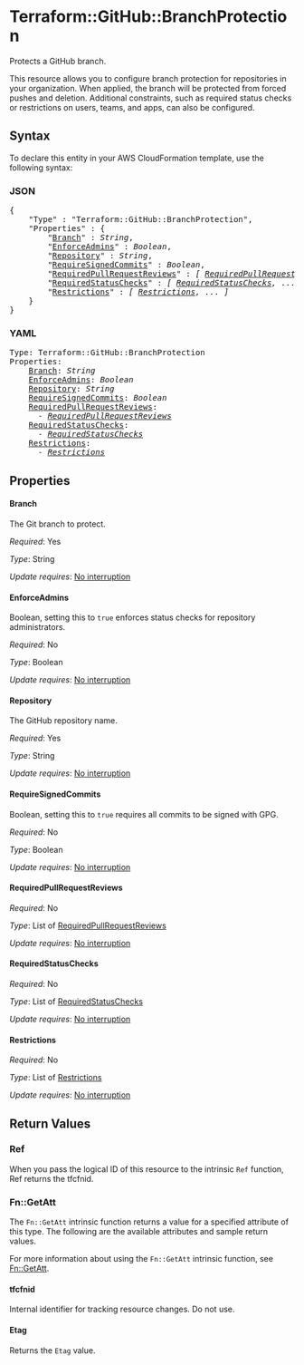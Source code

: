 # Terraform::GitHub::BranchProtection

Protects a GitHub branch.

This resource allows you to configure branch protection for repositories in your organization. When applied, the branch will be protected from forced pushes and deletion. Additional constraints, such as required status checks or restrictions on users, teams, and apps, can also be configured.

## Syntax

To declare this entity in your AWS CloudFormation template, use the following syntax:

### JSON

<pre>
{
    "Type" : "Terraform::GitHub::BranchProtection",
    "Properties" : {
        "<a href="#branch" title="Branch">Branch</a>" : <i>String</i>,
        "<a href="#enforceadmins" title="EnforceAdmins">EnforceAdmins</a>" : <i>Boolean</i>,
        "<a href="#repository" title="Repository">Repository</a>" : <i>String</i>,
        "<a href="#requiresignedcommits" title="RequireSignedCommits">RequireSignedCommits</a>" : <i>Boolean</i>,
        "<a href="#requiredpullrequestreviews" title="RequiredPullRequestReviews">RequiredPullRequestReviews</a>" : <i>[ <a href="requiredpullrequestreviews.md">RequiredPullRequestReviews</a>, ... ]</i>,
        "<a href="#requiredstatuschecks" title="RequiredStatusChecks">RequiredStatusChecks</a>" : <i>[ <a href="requiredstatuschecks.md">RequiredStatusChecks</a>, ... ]</i>,
        "<a href="#restrictions" title="Restrictions">Restrictions</a>" : <i>[ <a href="restrictions.md">Restrictions</a>, ... ]</i>
    }
}
</pre>

### YAML

<pre>
Type: Terraform::GitHub::BranchProtection
Properties:
    <a href="#branch" title="Branch">Branch</a>: <i>String</i>
    <a href="#enforceadmins" title="EnforceAdmins">EnforceAdmins</a>: <i>Boolean</i>
    <a href="#repository" title="Repository">Repository</a>: <i>String</i>
    <a href="#requiresignedcommits" title="RequireSignedCommits">RequireSignedCommits</a>: <i>Boolean</i>
    <a href="#requiredpullrequestreviews" title="RequiredPullRequestReviews">RequiredPullRequestReviews</a>: <i>
      - <a href="requiredpullrequestreviews.md">RequiredPullRequestReviews</a></i>
    <a href="#requiredstatuschecks" title="RequiredStatusChecks">RequiredStatusChecks</a>: <i>
      - <a href="requiredstatuschecks.md">RequiredStatusChecks</a></i>
    <a href="#restrictions" title="Restrictions">Restrictions</a>: <i>
      - <a href="restrictions.md">Restrictions</a></i>
</pre>

## Properties

#### Branch

The Git branch to protect.

_Required_: Yes

_Type_: String

_Update requires_: [No interruption](https://docs.aws.amazon.com/AWSCloudFormation/latest/UserGuide/using-cfn-updating-stacks-update-behaviors.html#update-no-interrupt)

#### EnforceAdmins

Boolean, setting this to `true` enforces status checks for repository administrators.

_Required_: No

_Type_: Boolean

_Update requires_: [No interruption](https://docs.aws.amazon.com/AWSCloudFormation/latest/UserGuide/using-cfn-updating-stacks-update-behaviors.html#update-no-interrupt)

#### Repository

The GitHub repository name.

_Required_: Yes

_Type_: String

_Update requires_: [No interruption](https://docs.aws.amazon.com/AWSCloudFormation/latest/UserGuide/using-cfn-updating-stacks-update-behaviors.html#update-no-interrupt)

#### RequireSignedCommits

Boolean, setting this to `true` requires all commits to be signed with GPG.

_Required_: No

_Type_: Boolean

_Update requires_: [No interruption](https://docs.aws.amazon.com/AWSCloudFormation/latest/UserGuide/using-cfn-updating-stacks-update-behaviors.html#update-no-interrupt)

#### RequiredPullRequestReviews

_Required_: No

_Type_: List of <a href="requiredpullrequestreviews.md">RequiredPullRequestReviews</a>

_Update requires_: [No interruption](https://docs.aws.amazon.com/AWSCloudFormation/latest/UserGuide/using-cfn-updating-stacks-update-behaviors.html#update-no-interrupt)

#### RequiredStatusChecks

_Required_: No

_Type_: List of <a href="requiredstatuschecks.md">RequiredStatusChecks</a>

_Update requires_: [No interruption](https://docs.aws.amazon.com/AWSCloudFormation/latest/UserGuide/using-cfn-updating-stacks-update-behaviors.html#update-no-interrupt)

#### Restrictions

_Required_: No

_Type_: List of <a href="restrictions.md">Restrictions</a>

_Update requires_: [No interruption](https://docs.aws.amazon.com/AWSCloudFormation/latest/UserGuide/using-cfn-updating-stacks-update-behaviors.html#update-no-interrupt)

## Return Values

### Ref

When you pass the logical ID of this resource to the intrinsic `Ref` function, Ref returns the tfcfnid.

### Fn::GetAtt

The `Fn::GetAtt` intrinsic function returns a value for a specified attribute of this type. The following are the available attributes and sample return values.

For more information about using the `Fn::GetAtt` intrinsic function, see [Fn::GetAtt](https://docs.aws.amazon.com/AWSCloudFormation/latest/UserGuide/intrinsic-function-reference-getatt.html).

#### tfcfnid

Internal identifier for tracking resource changes. Do not use.

#### Etag

Returns the <code>Etag</code> value.

